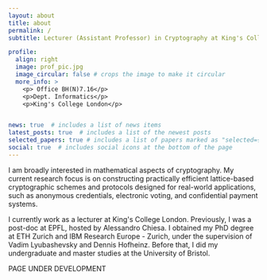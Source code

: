 ```yaml
---
layout: about
title: about
permalink: /
subtitle: Lecturer (Assistant Professor) in Cryptography at King's College London

profile:
  align: right
  image: prof_pic.jpg
  image_circular: false # crops the image to make it circular
  more_info: >
    <p> Office BH(N)7.16</p>
    <p>Dept. Informatics</p>
    <p>King's College London</p>


news: true  # includes a list of news items
latest_posts: true  # includes a list of the newest posts
selected_papers: true # includes a list of papers marked as "selected={true}"
social: true  # includes social icons at the bottom of the page
---
```


I am broadly interested in mathematical aspects of cryptography. My current research focus is on constructing practically efficient lattice-based cryptographic schemes and protocols designed for real-world applications, such as anonymous credentials, electronic voting, and confidential payment systems.

I currently work as a lecturer at King's College London. Previously, I was a post-doc at EPFL, hosted by Alessandro Chiesa. I obtained my PhD degree at ETH Zurich and IBM Research Europe - Zurich, under the supervision of Vadim Lyubashevsky and Dennis Hofheinz. Before that, I did my undergraduate and master studies at the University of Bristol.


PAGE UNDER DEVELOPMENT